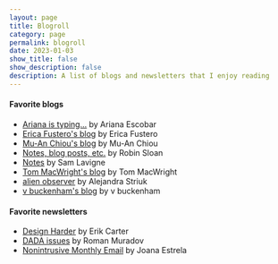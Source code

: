 ```yaml
---
layout: page
title: Blogroll
category: page
permalink: blogroll
date: 2023-01-03
show_title: false
show_description: false
description: A list of blogs and newsletters that I enjoy reading
---
```


#### Favorite blogs

- [Ariana is typing...](https://blog.arianaescobar.com) by Ariana Escobar
- [Erica Fustero's blog](https://www.ericafustero.com/blog) by Erica Fustero
- [Mu-An Chiou's blog](https://muan.co) by Mu-An Chiou
- [Notes, blog posts, etc.](https://www.robinsloan.com/notes) by Robin Sloan
- [Notes](https://lav.io/notes) by Sam Lavigne
- [Tom MacWright's blog](https://macwright.com) by Tom MacWright
- [alien observer](https://striuk.tumblr.com) by Alejandra Striuk
- [v buckenham's blog](https://v21.io/blog) by v buckenham

#### Favorite newsletters

- [Design Harder](https://designharder.substack.com) by Erik Carter
- [DADA issues](https://bluebed.substack.com) by Roman Muradov
- [Nonintrusive Monthly Email](https://us9.campaign-archive.com/home/?u=a4c8b2c7fbc757f10dbda8808&id=dfc484dd24) by Joana Estrela

